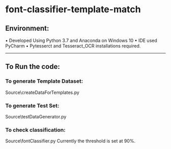 # font-classifier-template-match


## Environment:

• Developed Using Python 3.7 and Anaconda on Windows 10
• IDE used PyCharm
• Pytesserct and Tesseract_OCR installations required.

------------------------------------------------------------

## To Run the code:


### To generate Template Dataset:
Source\createDataForTemplates.py


### To generate Test Set:
Source\testDataGenerator.py


### To check classification:
Source\fontClassifier.py
Currently the threshold is set at 90%.
